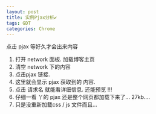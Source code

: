 ```yaml
---
layout: post
title: 实例Pjax分析✔︎
tags: GDT
categories: Chrome
---
```


点击 pjax  等好久才会出来内容


1. 打开 network 面板. 加载博客主页
2. 清空  network 下的内容
3. 点击pjax 链接.
4. 这里就会显示 pjax 获取到的 内容.
5. 点击 请求名 就能看详细信息. 还能预览 !!!
6. 仔细一看 丫的  pjax 还是整个网页都加载下来了... 27kb....
7. 只是没重新加载css / js 文件而且...




